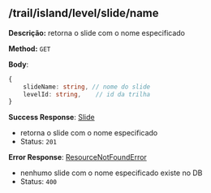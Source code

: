 ## /trail/island/level/slide/name

**Descrição:** retorna o slide com o nome especificado

**Method:** `GET`

**Body**:

```typescript
{
    slideName: string, // nome do slide
    levelId: string,    // id da trilha
}
```

**Success Response**: [Slide](../../../../src/domain/trilhas/@entities/slide.ts)
- retorna o slide com o nome especificado
- Status: `201`

**Error Response**: [ResourceNotFoundError](../../../../src/core/errors/resource-not-found-error.ts)
- nenhumo slide com o nome especificado existe no DB
- Status: `400`

